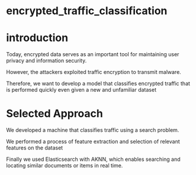 # encrypted_traffic_classification

# introduction

Today, encrypted data serves as an important tool for maintaining user privacy and information security. 

However, the attackers exploited traffic encryption to transmit malware.

Therefore, we want to develop a model that classifies encrypted traffic that is performed quickly even given a new and unfamiliar dataset

# Selected Approach

We developed a machine that classifies traffic using a search problem.

We performed a process of feature extraction and selection of relevant features on the dataset

Finally we used Elasticsearch with AKNN, which  enables searching and locating similar documents or items in real time.
